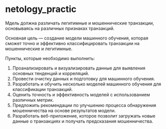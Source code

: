 # netology_practic

Мдель должна различать легитимные и мошеннические транзакции, основываясь на различных признаках транзакций. 

Основная цель  — создание модели машинного обучения, которая сможет точно и эффективно классифицировать транзакции на мошеннические и легитимные. 

Пункты, которые необходимо выполнить:
1) Проанализировать и визуализировать данные для выявления основных тенденций и корреляций.
2) Провести очистку данных и подготовку для машинного обучения.
3) Разработать и обучить несколько моделей машинного обучения для классификации транзакций.
4) Оценить точность и эффективность моделей с использованием различных метрик.
5) Предложить рекомендации по улучшению процесса обнаружения мошенничества на основе результатов модели.
6) Разработать веб-приложение, которое позволит загружать новые данные о транзакциях и получать предсказания мошенничества.
